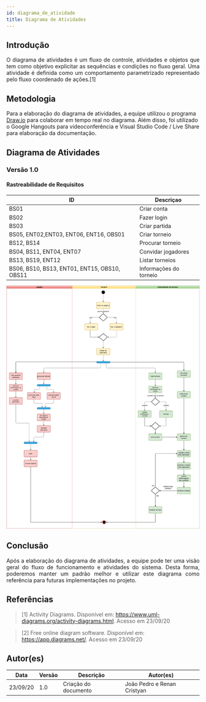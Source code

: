 ```yaml
---
id: diagrama_de_atividade
title: Diagrama de Atividades
---
```



## Introdução

<p align = "justify">
O diagrama de atividades é um fluxo de controle, atividades e objetos que tem como objetivo explicitar as sequências e condições no fluxo geral. Uma atividade é definida como um comportamento parametrizado representado pelo fluxo coordenado de ações.[1]
</p>

## Metodologia

Para a elaboração do diagrama de atividades, a equipe utilizou o programa [Draw.io](https://drawio-app.com/) para colaborar em tempo real no diagrama. Além disso, foi utilizado o Google Hangouts para videoconferência e Visual Studio Code / Live Share para elaboração da documentação.


## Diagrama de Atividades

### Versão 1.0
#### Rastreabilidade de Requisitos

| ID|Descriçao|
|---|---|
|BS01 |Criar conta|
|BS02|Fazer login|
|BS03|Criar partida|
|BS05, ENT02,ENT03, ENT06, ENT16, OBS01|Criar torneio|
|BS12, BS14 |Procurar torneio|
|BS04, BS11, ENT04, ENT07|Convidar jogadores|
|BS13, BS19, ENT12|Listar torneios|
|BS06, BS10, BS13, ENT01, ENT15, OBS10, OBS11|Informações do torneio|

![![Diagrama de Atividades](../assets/Diagrama_atividades/diagrama_de_atividades.png)](../assets/Diagrama_atividades/diagrama_de_atividades.png)



## Conclusão

<p align = "justify">
Após a elaboração do diagrama de atividades, a equipe pode ter uma visão geral do fluxo de funcionamento e atividades do sistema. Desta forma, poderemos manter um padrão melhor e utilizar este diagrama como referência para futuras implementações no projeto.
</p>

## Referências

> [1] Activity Diagrams. Disponível em: https://www.uml-diagrams.org/activity-diagrams.html. Acesso em 23/09/20

>  [2] Free online diagram software. Disponível em: https://app.diagrams.net/. Acesso em 23/09/20

## Autor(es)

| Data | Versão | Descrição | Autor(es) |
| -- | -- | -- | -- |
| 23/09/20 | 1.0 | Criação do documento | João Pedro e Renan Cristyan |